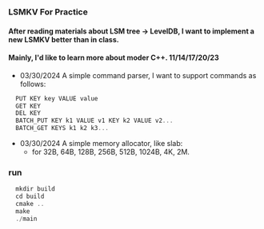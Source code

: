 ### LSMKV For Practice

#### After reading materials about LSM tree -> LevelDB, I want to implement a new LSMKV better than in class.
#### Mainly, I'd like to learn more about moder C++. 11/14/17/20/23

- 03/30/2024 A simple command parser, I want to support commands as follows:

```C
  PUT KEY key VALUE value
  GET KEY
  DEL KEY
  BATCH_PUT KEY k1 VALUE v1 KEY k2 VALUE v2...
  BATCH_GET KEYS k1 k2 k3...
```

- 03/30/2024 A simple memory allocator, like slab:
  - for 32B, 64B, 128B, 256B, 512B, 1024B, 4K, 2M.

### run

```C
  mkdir build
  cd build
  cmake ..
  make
  ./main
```
